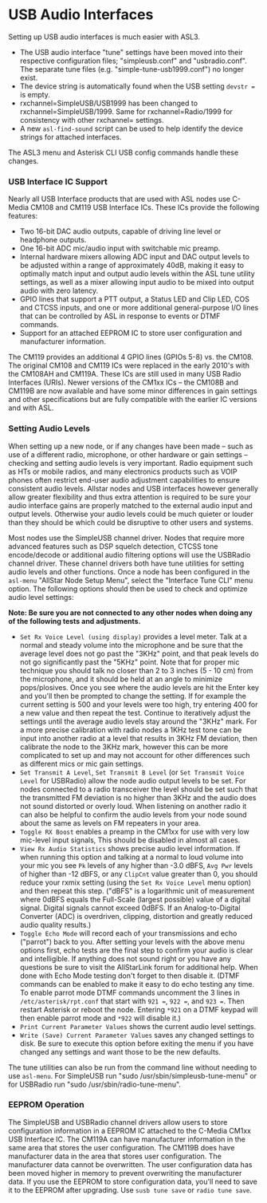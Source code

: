 # USB Audio Interfaces

Setting up USB audio interfaces is much easier with ASL3.

 - The USB audio interface "tune" settings have been moved into their respective configuration files; "simpleusb.conf" and "usbradio.conf". The separate tune files (e.g. "simple-tune-usb1999.conf") no longer exist.
 - The device string is automatically found when the USB setting `devstr =` is empty.
 - rxchannel=SimpleUSB/USB1999 has been changed to rxchannel=SimpleUSB/1999. Same for rxchannel=Radio/1999 for consistency with other rxchannel= settings.
 - A new `asl-find-sound` script can be used to help identify the device strings for attached interfaces.

The ASL3 menu and Asterisk CLI USB config commands handle these changes.

### USB Interface IC Support

Nearly all USB Interface products that are used with ASL nodes use C-Media CM108 and CM119 USB Interface ICs. These ICs provide the following features:

 - Two 16-bit DAC audio outputs, capable of driving line level or headphone outputs.
 - One 16-bit ADC mic/audio input with switchable mic preamp.
 - Internal hardware mixers allowing ADC input and DAC output levels to be adjusted within a range of approximately 40dB, making it easy to optimally match input and output audio levels within the ASL tune utility settings, as well as a mixer allowing input audio to be mixed into output audio with zero latency.
 - GPIO lines that support a PTT output, a Status LED and Clip LED, COS and CTCSS inputs, and one or more additional general-purpose I/O lines that can be controlled by ASL in response to events or DTMF commands.
 - Support for an attached EEPROM IC to store user configuration and manufacturer information.

The CM119 provides an additional 4 GPIO lines (GPIOs 5-8) vs. the CM108. The original CM108 and CM119 ICs were replaced in the early 2010's with the CM108AH and CM119A. These ICs are still used in many USB Radio Interfaces (URIs). Newer versions of the CM1xx ICs &ndash; the CM108B and CM119B are now available and have some minor differences in gain settings and other specifications but are fully compatible with the earlier IC versions and with ASL.

### Setting Audio Levels

When setting up a new node, or if any changes have been made &ndash; such as use of a different radio, microphone, or other hardware or gain settings &ndash; checking and setting audio levels is very important. Radio equipment such as HTs or mobile radios, and many electronics products such as VOIP phones often restrict end-user audio adjustment capabilities to ensure consistent audio levels. Allstar nodes and USB interfaces however generally allow greater flexibility and thus extra attention is required to be sure your audio interface gains are properly matched to the external audio input and output levels. Otherwise your audio levels could be much quieter or louder than they should be which could be disruptive to other users and systems.

Most nodes use the SimpleUSB channel driver. Nodes that require more advanced features such as DSP squelch detection, CTCSS tone encode/decode or additional audio filtering options will use the USBRadio channel driver. These channel drivers both have tune utilities for setting audio levels and other functions. Once a node has been configured in the `asl-menu` "AllStar Node Setup Menu", select the "Interface Tune CLI" menu option. The following options should then be used to check and optimize audio level settings:

**Note: Be sure you are not connected to any other nodes when doing any of the following tests and adjustments.**

 - `Set Rx Voice Level (using display)` provides a level meter. Talk at a normal and steady volume into the microphone and be sure that the average level does not go past the "3KHz" point, and that peak levels do not go significantly past the "5KHz" point. Note that for proper mic technique you should talk no closer than 2 to 3 inches (5 - 10 cm) from the microphone, and it should be held at an angle to minimize pops/plosives. Once you see where the audio levels are hit the Enter key and you'll then be prompted to change the setting. If for example the current setting is 500 and your levels were too high, try entering 400 for a new value and then repeat the test. Continue to iteratively adjust the settings until the average audio levels stay around the "3KHz" mark. For a more precise calibration with radio nodes a 1KHz test tone can be input into another radio at a level that results in 3KHz FM deviation, then calibrate the node to the 3KHz mark, however this can be more complicated to set up and may not account for other differences such as different mics or mic gain settings.
 - `Set Transmit A Level`, `Set Transmit B Level` (or `Set Transmit Voice Level` for USBRadio) allow the node audio output levels to be set. For nodes connected to a radio transceiver the level should be set such that the transmitted FM deviation is no higher than 3KHz and the audio does not sound distorted or overly loud. When listening on another radio it can also be helpful to confirm the audio levels from your node sound about the same as levels on FM repeaters in your area.
 - `Toggle RX Boost` enables a preamp in the CM1xx for use with very low mic-level input signals, This should be disabled in almost all cases.
 - `View Rx Audio Statistics` shows precise audio level information. If when running this option and talking at a normal to loud volume into your mic you see `Pk` levels of any higher than -3.0 dBFS, `Avg Pwr` levels of higher than -12 dBFS, or any `ClipCnt` value greater than 0, you should reduce your rxmix setting (using the `Set Rx Voice Level` menu option) and then repeat this step. ("dBFS" is a logarithmic unit of measurement where 0dBFS equals the Full-Scale (largest possible) value of a digital signal. Digital signals cannot exceed 0dBFS. If an Analog-to-Digital Converter (ADC) is overdriven, clipping, distortion and greatly reduced audio quality results.)
 - `Toggle Echo Mode` will record each of your transmissions and echo ("parrot") back to you. After setting your levels with the above menu options first, echo tests are the final step to confirm your audio is clear and intelligible. If anything does not sound right or you have any questions be sure to visit the AllStarLink forum for additional help. When done with Echo Mode testing don't forget to then disable it. (DTMF commands can be enabled to make it easy to do echo testing any time. To enable parrot mode DTMF commands uncomment the 3 lines in `/etc/asterisk/rpt.conf` that start with `921 =`, `922 =`, and `923 =`. Then restart Asterisk or reboot the node. Entering `*921` on a DTMF keypad will then enable parrot mode and `*922` will disable it.)
 - `Print Current Parameter Values` shows the current audio level settings.
 - `Write (Save) Current Parameter Values` saves any changed settings to disk. Be sure to execute this option before exiting the menu if you have changed any settings and want those to be the new defaults.
 
The tune utilities can also be run from the command line without needing to use `asl-menu`. For SimpleUSB run "sudo /usr/sbin/simpleusb-tune-menu" or for USBRadio run "sudo /usr/sbin/radio-tune-menu".

### EEPROM Operation

The SimpleUSB and USBRadio channel drivers allow users to store configuration information in a EEPROM IC attached to the C-Media CM1xx USB Interface IC. The CM119A can have manufacturer information in the same area that stores the user configuration. The CM119B does have manufacturer data in the area that stores user configuration. The manufacturer data cannot be overwritten. The user configuration data has been moved higher in memory to prevent overwriting the manufacturer data. If you use the EEPROM to store configuration data, you'll need to save it to the EEPROM after upgrading. Use `susb tune save` or `radio tune save`.
